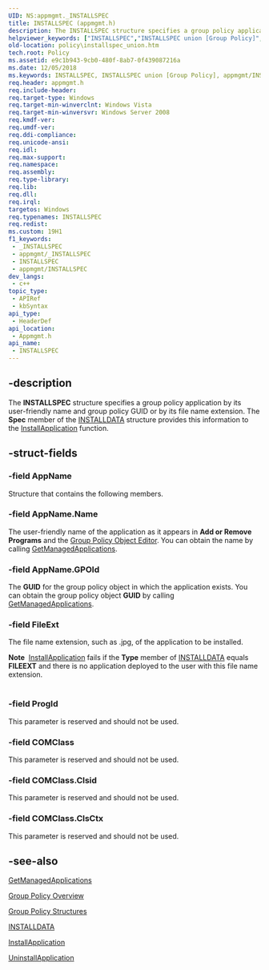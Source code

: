 ```yaml
---
UID: NS:appmgmt._INSTALLSPEC
title: INSTALLSPEC (appmgmt.h)
description: The INSTALLSPEC structure specifies a group policy application by its user-friendly name and group policy GUID or by its file name extension. The Spec member of the INSTALLDATA structure provides this information to the InstallApplication function.
helpviewer_keywords: ["INSTALLSPEC","INSTALLSPEC union [Group Policy]","appmgmt/INSTALLSPEC","policy.installspec_union"]
old-location: policy\installspec_union.htm
tech.root: Policy
ms.assetid: e9c1b943-9cb0-480f-8ab7-0f439087216a
ms.date: 12/05/2018
ms.keywords: INSTALLSPEC, INSTALLSPEC union [Group Policy], appmgmt/INSTALLSPEC, policy.installspec_union
req.header: appmgmt.h
req.include-header: 
req.target-type: Windows
req.target-min-winverclnt: Windows Vista
req.target-min-winversvr: Windows Server 2008
req.kmdf-ver: 
req.umdf-ver: 
req.ddi-compliance: 
req.unicode-ansi: 
req.idl: 
req.max-support: 
req.namespace: 
req.assembly: 
req.type-library: 
req.lib: 
req.dll: 
req.irql: 
targetos: Windows
req.typenames: INSTALLSPEC
req.redist: 
ms.custom: 19H1
f1_keywords:
 - _INSTALLSPEC
 - appmgmt/_INSTALLSPEC
 - INSTALLSPEC
 - appmgmt/INSTALLSPEC
dev_langs:
 - c++
topic_type:
 - APIRef
 - kbSyntax
api_type:
 - HeaderDef
api_location:
 - Appmgmt.h
api_name:
 - INSTALLSPEC
---
```


## -description

The <b>INSTALLSPEC</b> structure specifies a group policy application by its user-friendly name and group policy GUID or by its file name extension. The <b>Spec</b> member of the <a href="https://docs.microsoft.com/windows/desktop/api/appmgmt/ns-appmgmt-installdata">INSTALLDATA</a>  structure provides this information to the <a href="https://docs.microsoft.com/windows/desktop/api/appmgmt/nf-appmgmt-installapplication">InstallApplication</a> function.

## -struct-fields

### -field AppName

Structure that contains the following members.

### -field AppName.Name

The user-friendly name of the application as it appears in <b>Add or Remove Programs</b> and the <a href="https://docs.microsoft.com/previous-versions/windows/desktop/Policy/group-policy-object-editor">Group Policy Object Editor</a>. You can obtain the name by calling <a href="https://docs.microsoft.com/windows/desktop/api/appmgmt/nf-appmgmt-getmanagedapplications">GetManagedApplications</a>.

### -field AppName.GPOId

The <b>GUID</b> for the group policy object in which the application exists. You can obtain the group policy object <b>GUID</b> by calling <a href="https://docs.microsoft.com/windows/desktop/api/appmgmt/nf-appmgmt-getmanagedapplications">GetManagedApplications</a>.

### -field FileExt

The file name extension, such as .jpg,  of the application to be installed.

<div class="alert"><b>Note</b>  <a href="https://docs.microsoft.com/windows/desktop/api/appmgmt/nf-appmgmt-installapplication">InstallApplication</a> fails if the <b>Type</b> member of <a href="https://docs.microsoft.com/windows/desktop/api/appmgmt/ns-appmgmt-installdata">INSTALLDATA</a> equals <b>FILEEXT</b> and there is no application deployed to the user with this file name extension.</div>
<div> </div>

### -field ProgId

This parameter is reserved and should not be used.

### -field COMClass

This parameter is reserved and should not be used.

### -field COMClass.Clsid

This parameter is reserved and should not be used.

### -field COMClass.ClsCtx

This parameter is reserved and should not be used.

## -see-also

<a href="https://docs.microsoft.com/windows/desktop/api/appmgmt/nf-appmgmt-getmanagedapplications">GetManagedApplications</a>



<a href="https://docs.microsoft.com/previous-versions/windows/desktop/Policy/about-group-policy">Group Policy Overview</a>



<a href="https://docs.microsoft.com/previous-versions/windows/desktop/Policy/group-policy-structures">Group Policy Structures</a>



<a href="https://docs.microsoft.com/windows/desktop/api/appmgmt/ns-appmgmt-installdata">INSTALLDATA</a>



<a href="https://docs.microsoft.com/windows/desktop/api/appmgmt/nf-appmgmt-installapplication">InstallApplication</a>



<a href="https://docs.microsoft.com/windows/desktop/api/appmgmt/nf-appmgmt-uninstallapplication">UninstallApplication</a>

